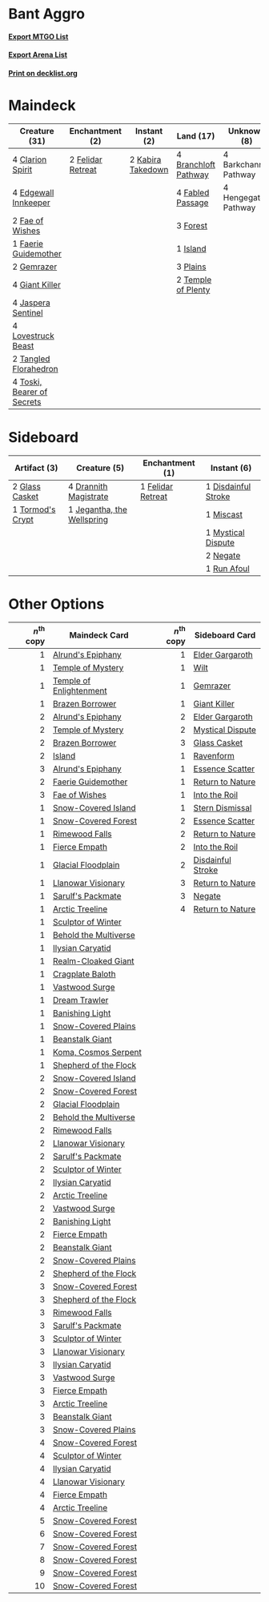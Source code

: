 # Bant Aggro

#### [Export MTGO List](../collection/Bant%20Aggro/Bant%20Aggro.txt)
#### [Export Arena List](../collection/Bant%20Aggro/Bant%20Aggro_arena.txt)
#### [Print on decklist.org](http://decklist.org/?deckmain=4%09Barkchannel%20Pathway%0A4%09Branchloft%20Pathway%0A4%09Clarion%20Spirit%0A4%09Edgewall%20Innkeeper%0A4%09Fabled%20Passage%0A2%09Fae%20of%20Wishes%0A1%09Faerie%20Guidemother%0A2%09Felidar%20Retreat%0A3%09Forest%0A2%09Gemrazer%0A4%09Giant%20Killer%0A4%09Hengegate%20Pathway%0A1%09Island%0A4%09Jaspera%20Sentinel%0A2%09Kabira%20Takedown%0A4%09Lovestruck%20Beast%0A3%09Plains%0A2%09Tangled%20Florahedron%0A2%09Temple%20of%20Plenty%0A4%09Toski,%20Bearer%20of%20Secrets&deckside=1%09Disdainful%20Stroke%0A4%09Drannith%20Magistrate%0A1%09Felidar%20Retreat%0A2%09Glass%20Casket%0A1%09Jegantha,%20the%20Wellspring%0A1%09Miscast%0A1%09Mystical%20Dispute%0A2%09Negate%0A1%09Run%20Afoul%0A1%09Tormod's%20Crypt)
# Maindeck

|                                            Creature (31)                                            |                                      Enchantment (2)                                       |                                        Instant (2)                                         |                                           Land (17)                                           |     Unknown (8)     |
|-----------------------------------------------------------------------------------------------------|--------------------------------------------------------------------------------------------|--------------------------------------------------------------------------------------------|-----------------------------------------------------------------------------------------------|---------------------|
|4 [Clarion Spirit](http://gatherer.wizards.com/Pages/Card/Details.aspx?multiverseid=503610)          |2 [Felidar Retreat](http://gatherer.wizards.com/Pages/Card/Details.aspx?multiverseid=491638)|2 [Kabira Takedown](http://gatherer.wizards.com/Pages/Card/Details.aspx?multiverseid=491641)|4 [Branchloft Pathway](http://gatherer.wizards.com/Pages/Card/Details.aspx?multiverseid=491909)|4 Barkchannel Pathway|
|4 [Edgewall Innkeeper](http://gatherer.wizards.com/Pages/Card/Details.aspx?multiverseid=473113)      |                                                                                            |                                                                                            |4 [Fabled Passage](http://gatherer.wizards.com/Pages/Card/Details.aspx?multiverseid=473206)    |4 Hengegate Pathway  |
|2 [Fae of Wishes](http://gatherer.wizards.com/Pages/Card/Details.aspx?multiverseid=473006)           |                                                                                            |                                                                                            |3 [Forest](http://gatherer.wizards.com/Pages/Card/Details.aspx?multiverseid=439860)            |                     |
|1 [Faerie Guidemother](http://gatherer.wizards.com/Pages/Card/Details.aspx?multiverseid=472973)      |                                                                                            |                                                                                            |1 [Island](http://gatherer.wizards.com/Pages/Card/Details.aspx?multiverseid=439857)            |                     |
|2 [Gemrazer](http://gatherer.wizards.com/Pages/Card/Details.aspx?multiverseid=479675)                |                                                                                            |                                                                                            |3 [Plains](http://gatherer.wizards.com/Pages/Card/Details.aspx?multiverseid=439856)            |                     |
|4 [Giant Killer](http://gatherer.wizards.com/Pages/Card/Details.aspx?multiverseid=472976)            |                                                                                            |                                                                                            |2 [Temple of Plenty](http://gatherer.wizards.com/Pages/Card/Details.aspx?multiverseid=378537)  |                     |
|4 [Jaspera Sentinel](http://gatherer.wizards.com/Pages/Card/Details.aspx?multiverseid=503792)        |                                                                                            |                                                                                            |                                                                                               |                     |
|4 [Lovestruck Beast](http://gatherer.wizards.com/Pages/Card/Details.aspx?multiverseid=473127)        |                                                                                            |                                                                                            |                                                                                               |                     |
|2 [Tangled Florahedron](http://gatherer.wizards.com/Pages/Card/Details.aspx?multiverseid=491859)     |                                                                                            |                                                                                            |                                                                                               |                     |
|4 [Toski, Bearer of Secrets](http://gatherer.wizards.com/Pages/Card/Details.aspx?multiverseid=503813)|                                                                                            |                                                                                            |                                                                                               |                     |


# Sideboard

|                                       Artifact (3)                                        |                                            Creature (5)                                             |                                      Enchantment (1)                                       |                                         Instant (6)                                          |
|-------------------------------------------------------------------------------------------|-----------------------------------------------------------------------------------------------------|--------------------------------------------------------------------------------------------|----------------------------------------------------------------------------------------------|
|2 [Glass Casket](http://gatherer.wizards.com/Pages/Card/Details.aspx?multiverseid=472977)  |4 [Drannith Magistrate](http://gatherer.wizards.com/Pages/Card/Details.aspx?multiverseid=479531)     |1 [Felidar Retreat](http://gatherer.wizards.com/Pages/Card/Details.aspx?multiverseid=491638)|1 [Disdainful Stroke](http://gatherer.wizards.com/Pages/Card/Details.aspx?multiverseid=420705)|
|1 [Tormod's Crypt](http://gatherer.wizards.com/Pages/Card/Details.aspx?multiverseid=389723)|1 [Jegantha, the Wellspring](http://gatherer.wizards.com/Pages/Card/Details.aspx?multiverseid=479742)|                                                                                            |1 [Miscast](http://gatherer.wizards.com/Pages/Card/Details.aspx?multiverseid=485380)          |
|                                                                                           |                                                                                                     |                                                                                            |1 [Mystical Dispute](http://gatherer.wizards.com/Pages/Card/Details.aspx?multiverseid=473020) |
|                                                                                           |                                                                                                     |                                                                                            |2 [Negate](http://gatherer.wizards.com/Pages/Card/Details.aspx?multiverseid=423707)           |
|                                                                                           |                                                                                                     |                                                                                            |1 [Run Afoul](http://gatherer.wizards.com/Pages/Card/Details.aspx?multiverseid=485524)        |


# Other Options

|*n*<sup>th</sup> copy|                                          Maindeck Card                                           |*n*<sup>th</sup> copy|                                       Sideboard Card                                       |
|--------------------:|--------------------------------------------------------------------------------------------------|--------------------:|--------------------------------------------------------------------------------------------|
|                    1|[Alrund's Epiphany](http://gatherer.wizards.com/Pages/Card/Details.aspx?multiverseid=503648)      |                    1|[Elder Gargaroth](http://gatherer.wizards.com/Pages/Card/Details.aspx?multiverseid=485502)  |
|                    1|[Temple of Mystery](http://gatherer.wizards.com/Pages/Card/Details.aspx?multiverseid=373571)      |                    1|[Wilt](http://gatherer.wizards.com/Pages/Card/Details.aspx?multiverseid=479696)             |
|                    1|[Temple of Enlightenment](http://gatherer.wizards.com/Pages/Card/Details.aspx?multiverseid=378535)|                    1|[Gemrazer](http://gatherer.wizards.com/Pages/Card/Details.aspx?multiverseid=479675)         |
|                    1|[Brazen Borrower](http://gatherer.wizards.com/Pages/Card/Details.aspx?multiverseid=473001)        |                    1|[Giant Killer](http://gatherer.wizards.com/Pages/Card/Details.aspx?multiverseid=472976)     |
|                    2|[Alrund's Epiphany](http://gatherer.wizards.com/Pages/Card/Details.aspx?multiverseid=503648)      |                    2|[Elder Gargaroth](http://gatherer.wizards.com/Pages/Card/Details.aspx?multiverseid=485502)  |
|                    2|[Temple of Mystery](http://gatherer.wizards.com/Pages/Card/Details.aspx?multiverseid=373571)      |                    2|[Mystical Dispute](http://gatherer.wizards.com/Pages/Card/Details.aspx?multiverseid=473020) |
|                    2|[Brazen Borrower](http://gatherer.wizards.com/Pages/Card/Details.aspx?multiverseid=473001)        |                    3|[Glass Casket](http://gatherer.wizards.com/Pages/Card/Details.aspx?multiverseid=472977)     |
|                    2|[Island](http://gatherer.wizards.com/Pages/Card/Details.aspx?multiverseid=439857)                 |                    1|[Ravenform](http://gatherer.wizards.com/Pages/Card/Details.aspx?multiverseid=503680)        |
|                    3|[Alrund's Epiphany](http://gatherer.wizards.com/Pages/Card/Details.aspx?multiverseid=503648)      |                    1|[Essence Scatter](http://gatherer.wizards.com/Pages/Card/Details.aspx?multiverseid=426754)  |
|                    2|[Faerie Guidemother](http://gatherer.wizards.com/Pages/Card/Details.aspx?multiverseid=472973)     |                    1|[Return to Nature](http://gatherer.wizards.com/Pages/Card/Details.aspx?multiverseid=461102) |
|                    3|[Fae of Wishes](http://gatherer.wizards.com/Pages/Card/Details.aspx?multiverseid=473006)          |                    1|[Into the Roil](http://gatherer.wizards.com/Pages/Card/Details.aspx?multiverseid=389560)    |
|                    1|[Snow-Covered Island](http://gatherer.wizards.com/Pages/Card/Details.aspx?multiverseid=121130)    |                    1|[Stern Dismissal](http://gatherer.wizards.com/Pages/Card/Details.aspx?multiverseid=476319)  |
|                    1|[Snow-Covered Forest](http://gatherer.wizards.com/Pages/Card/Details.aspx?multiverseid=121192)    |                    2|[Essence Scatter](http://gatherer.wizards.com/Pages/Card/Details.aspx?multiverseid=426754)  |
|                    1|[Rimewood Falls](http://gatherer.wizards.com/Pages/Card/Details.aspx?multiverseid=503886)         |                    2|[Return to Nature](http://gatherer.wizards.com/Pages/Card/Details.aspx?multiverseid=461102) |
|                    1|[Fierce Empath](http://gatherer.wizards.com/Pages/Card/Details.aspx?multiverseid=442160)          |                    2|[Into the Roil](http://gatherer.wizards.com/Pages/Card/Details.aspx?multiverseid=389560)    |
|                    1|[Glacial Floodplain](http://gatherer.wizards.com/Pages/Card/Details.aspx?multiverseid=503876)     |                    2|[Disdainful Stroke](http://gatherer.wizards.com/Pages/Card/Details.aspx?multiverseid=420705)|
|                    1|[Llanowar Visionary](http://gatherer.wizards.com/Pages/Card/Details.aspx?multiverseid=485516)     |                    3|[Return to Nature](http://gatherer.wizards.com/Pages/Card/Details.aspx?multiverseid=461102) |
|                    1|[Sarulf's Packmate](http://gatherer.wizards.com/Pages/Card/Details.aspx?multiverseid=503808)      |                    3|[Negate](http://gatherer.wizards.com/Pages/Card/Details.aspx?multiverseid=423707)           |
|                    1|[Arctic Treeline](http://gatherer.wizards.com/Pages/Card/Details.aspx?multiverseid=503865)        |                    4|[Return to Nature](http://gatherer.wizards.com/Pages/Card/Details.aspx?multiverseid=461102) |
|                    1|[Sculptor of Winter](http://gatherer.wizards.com/Pages/Card/Details.aspx?multiverseid=503809)     |                     |                                                                                            |
|                    1|[Behold the Multiverse](http://gatherer.wizards.com/Pages/Card/Details.aspx?multiverseid=503653)  |                     |                                                                                            |
|                    1|[Ilysian Caryatid](http://gatherer.wizards.com/Pages/Card/Details.aspx?multiverseid=476425)       |                     |                                                                                            |
|                    1|[Realm-Cloaked Giant](http://gatherer.wizards.com/Pages/Card/Details.aspx?multiverseid=472988)    |                     |                                                                                            |
|                    1|[Cragplate Baloth](http://gatherer.wizards.com/Pages/Card/Details.aspx?multiverseid=491829)       |                     |                                                                                            |
|                    1|[Vastwood Surge](http://gatherer.wizards.com/Pages/Card/Details.aspx?multiverseid=491868)         |                     |                                                                                            |
|                    1|[Dream Trawler](http://gatherer.wizards.com/Pages/Card/Details.aspx?multiverseid=476465)          |                     |                                                                                            |
|                    1|[Banishing Light](http://gatherer.wizards.com/Pages/Card/Details.aspx?multiverseid=405135)        |                     |                                                                                            |
|                    1|[Snow-Covered Plains](http://gatherer.wizards.com/Pages/Card/Details.aspx?multiverseid=121267)    |                     |                                                                                            |
|                    1|[Beanstalk Giant](http://gatherer.wizards.com/Pages/Card/Details.aspx?multiverseid=473111)        |                     |                                                                                            |
|                    1|[Koma, Cosmos Serpent](http://gatherer.wizards.com/Pages/Card/Details.aspx?multiverseid=503837)   |                     |                                                                                            |
|                    1|[Shepherd of the Flock](http://gatherer.wizards.com/Pages/Card/Details.aspx?multiverseid=472990)  |                     |                                                                                            |
|                    2|[Snow-Covered Island](http://gatherer.wizards.com/Pages/Card/Details.aspx?multiverseid=121130)    |                     |                                                                                            |
|                    2|[Snow-Covered Forest](http://gatherer.wizards.com/Pages/Card/Details.aspx?multiverseid=121192)    |                     |                                                                                            |
|                    2|[Glacial Floodplain](http://gatherer.wizards.com/Pages/Card/Details.aspx?multiverseid=503876)     |                     |                                                                                            |
|                    2|[Behold the Multiverse](http://gatherer.wizards.com/Pages/Card/Details.aspx?multiverseid=503653)  |                     |                                                                                            |
|                    2|[Rimewood Falls](http://gatherer.wizards.com/Pages/Card/Details.aspx?multiverseid=503886)         |                     |                                                                                            |
|                    2|[Llanowar Visionary](http://gatherer.wizards.com/Pages/Card/Details.aspx?multiverseid=485516)     |                     |                                                                                            |
|                    2|[Sarulf's Packmate](http://gatherer.wizards.com/Pages/Card/Details.aspx?multiverseid=503808)      |                     |                                                                                            |
|                    2|[Sculptor of Winter](http://gatherer.wizards.com/Pages/Card/Details.aspx?multiverseid=503809)     |                     |                                                                                            |
|                    2|[Ilysian Caryatid](http://gatherer.wizards.com/Pages/Card/Details.aspx?multiverseid=476425)       |                     |                                                                                            |
|                    2|[Arctic Treeline](http://gatherer.wizards.com/Pages/Card/Details.aspx?multiverseid=503865)        |                     |                                                                                            |
|                    2|[Vastwood Surge](http://gatherer.wizards.com/Pages/Card/Details.aspx?multiverseid=491868)         |                     |                                                                                            |
|                    2|[Banishing Light](http://gatherer.wizards.com/Pages/Card/Details.aspx?multiverseid=405135)        |                     |                                                                                            |
|                    2|[Fierce Empath](http://gatherer.wizards.com/Pages/Card/Details.aspx?multiverseid=442160)          |                     |                                                                                            |
|                    2|[Beanstalk Giant](http://gatherer.wizards.com/Pages/Card/Details.aspx?multiverseid=473111)        |                     |                                                                                            |
|                    2|[Snow-Covered Plains](http://gatherer.wizards.com/Pages/Card/Details.aspx?multiverseid=121267)    |                     |                                                                                            |
|                    2|[Shepherd of the Flock](http://gatherer.wizards.com/Pages/Card/Details.aspx?multiverseid=472990)  |                     |                                                                                            |
|                    3|[Snow-Covered Forest](http://gatherer.wizards.com/Pages/Card/Details.aspx?multiverseid=121192)    |                     |                                                                                            |
|                    3|[Shepherd of the Flock](http://gatherer.wizards.com/Pages/Card/Details.aspx?multiverseid=472990)  |                     |                                                                                            |
|                    3|[Rimewood Falls](http://gatherer.wizards.com/Pages/Card/Details.aspx?multiverseid=503886)         |                     |                                                                                            |
|                    3|[Sarulf's Packmate](http://gatherer.wizards.com/Pages/Card/Details.aspx?multiverseid=503808)      |                     |                                                                                            |
|                    3|[Sculptor of Winter](http://gatherer.wizards.com/Pages/Card/Details.aspx?multiverseid=503809)     |                     |                                                                                            |
|                    3|[Llanowar Visionary](http://gatherer.wizards.com/Pages/Card/Details.aspx?multiverseid=485516)     |                     |                                                                                            |
|                    3|[Ilysian Caryatid](http://gatherer.wizards.com/Pages/Card/Details.aspx?multiverseid=476425)       |                     |                                                                                            |
|                    3|[Vastwood Surge](http://gatherer.wizards.com/Pages/Card/Details.aspx?multiverseid=491868)         |                     |                                                                                            |
|                    3|[Fierce Empath](http://gatherer.wizards.com/Pages/Card/Details.aspx?multiverseid=442160)          |                     |                                                                                            |
|                    3|[Arctic Treeline](http://gatherer.wizards.com/Pages/Card/Details.aspx?multiverseid=503865)        |                     |                                                                                            |
|                    3|[Beanstalk Giant](http://gatherer.wizards.com/Pages/Card/Details.aspx?multiverseid=473111)        |                     |                                                                                            |
|                    3|[Snow-Covered Plains](http://gatherer.wizards.com/Pages/Card/Details.aspx?multiverseid=121267)    |                     |                                                                                            |
|                    4|[Snow-Covered Forest](http://gatherer.wizards.com/Pages/Card/Details.aspx?multiverseid=121192)    |                     |                                                                                            |
|                    4|[Sculptor of Winter](http://gatherer.wizards.com/Pages/Card/Details.aspx?multiverseid=503809)     |                     |                                                                                            |
|                    4|[Ilysian Caryatid](http://gatherer.wizards.com/Pages/Card/Details.aspx?multiverseid=476425)       |                     |                                                                                            |
|                    4|[Llanowar Visionary](http://gatherer.wizards.com/Pages/Card/Details.aspx?multiverseid=485516)     |                     |                                                                                            |
|                    4|[Fierce Empath](http://gatherer.wizards.com/Pages/Card/Details.aspx?multiverseid=442160)          |                     |                                                                                            |
|                    4|[Arctic Treeline](http://gatherer.wizards.com/Pages/Card/Details.aspx?multiverseid=503865)        |                     |                                                                                            |
|                    5|[Snow-Covered Forest](http://gatherer.wizards.com/Pages/Card/Details.aspx?multiverseid=121192)    |                     |                                                                                            |
|                    6|[Snow-Covered Forest](http://gatherer.wizards.com/Pages/Card/Details.aspx?multiverseid=121192)    |                     |                                                                                            |
|                    7|[Snow-Covered Forest](http://gatherer.wizards.com/Pages/Card/Details.aspx?multiverseid=121192)    |                     |                                                                                            |
|                    8|[Snow-Covered Forest](http://gatherer.wizards.com/Pages/Card/Details.aspx?multiverseid=121192)    |                     |                                                                                            |
|                    9|[Snow-Covered Forest](http://gatherer.wizards.com/Pages/Card/Details.aspx?multiverseid=121192)    |                     |                                                                                            |
|                   10|[Snow-Covered Forest](http://gatherer.wizards.com/Pages/Card/Details.aspx?multiverseid=121192)    |                     |                                                                                            |

